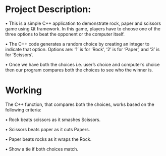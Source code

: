 # Project Description:

• This is a simple C++ application to demonstrate rock, paper and scissors game using Qt framework. In this game, players have to choose one of the three options to beat the opponent or the computer itself.

• The C++ code generates a random choice by creating an integer to indicate that option. Options are: ‘1’ is for ‘Rock’, ‘2’ is for ‘Paper’, and ‘3’ is for ‘Scissors’.

• Once we have both the choices i.e. user’s choice and computer’s choice then our program compares both the choices to see who the winner is.


 # Working
The C++ function, that compares both the choices, works based on the following criteria:

• Rock beats scissors as it smashes Scissors.

• Scissors beats paper as it cuts Papers.

• Paper beats rocks as it wraps the Rock.

• Show a tie if both choices match.
